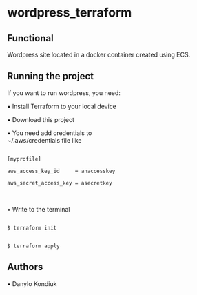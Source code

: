 # wordpress_terraform
<h2>Functional</h2>

Wordpress site located in a docker container created using ECS.


<h2>Running the project</h2>

If you want to run wordpress, you need:

•	Install Terraform to your local device

•	Download this project

•	You need add credentials to  
~/.aws/credentials file like

<code>
[myprofile]<br>
aws_access_key_id     = anaccesskey<br>
aws_secret_access_key = asecretkey<br>
</code></br>

•	Write to the terminal

<code>
$ terraform init

$ terraform apply
</code>

<h2>Authors</h2>

•	Danylo Kondiuk
